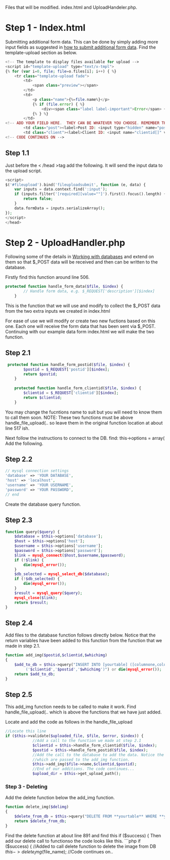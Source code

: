 Files that will be modified. index.html and UploadHandeler.php.

# Step 1 - Index.html
Submitting additional form data.  This can be done by simply adding more input fields as suggested in [how to submit additional form data](https://github.com/blueimp/jQuery-File-Upload/wiki/How-to-submit-additional-form-data). Find the template-upload section as below.

```php
<!-- The template to display files available for upload -->
<script id="template-upload" type="text/x-tmpl">
{% for (var i=0, file; file=o.files[i]; i++) { %}
    <tr class="template-upload fade">
        <td>
            <span class="preview"></span>
        </td>
        <td>
            <p class="name">{%=file.name%}</p>
            {% if (file.error) { %}
                <div><span class="label label-important">Error</span> {%=file.error%}</div>
            {% } %}
        </td>
<!-- ADD YOUR FIELD HERE.  THEY CAN BE WHATEVER YOU CHOOSE. REMEMBER THE NAME ATTRIBUTE FOR LATER -->
        <td class="post"><label>Post ID: <input type="hidden" name="postid[]" value="101" required></label></td>
        <td class="client"><label>Client ID: <input name="clientid[]" value="88" required></label></td>
<!-- CODE CONTINUES ON -->
```
## Step 1.1
Just before the < /head >tag add the following. It will send the input data to the upload script.

```php
<script>
$('#fileupload').bind('fileuploadsubmit', function (e, data) {
    var inputs = data.context.find(':input');
    if (inputs.filter('[required][value=""]').first().focus().length) {
        return false;
    }
    data.formData = inputs.serializeArray();
});
</script>
</head>
```

# Step 2 - UploadHandler.php

Following some of the details in [Working with databases](https://github.com/blueimp/jQuery-File-Upload/wiki/Working-with-databases) and extend on them so that $_POST data will be received and then can be written to the database. 

Firstly find this function around line 506.
```php
protected function handle_form_data($file, $index) {
        // Handle form data, e.g. $_REQUEST['description'][$index]
    }
```
This is the function that we will use and modify to collect the $_POST data from the two extra inputs we created in index.html

For ease of use we will modify or create two new fuctions based on this one. Each one will receive the form data that has been sent via $_POST.
Continuing with our example data form index.html we will make the two function. 
## Step 2.1
```php
 protected function handle_form_postid($file, $index) {
        $postid = $_REQUEST['postid'][$index];
        return $postid;
    }
    
    protected function handle_form_clientid($file, $index) {
        $clientid = $_REQUEST['clientid'][$index];
        return $clientid;
    }
```
You may change the fucntions name to suit but you will need to know them to call them soon. 
NOTE: These two functions must be above handle_file_upload(..  so leave them in the original function location at about line 517 ish. 

Next follow the instructions to connect to the DB.
find: this->options = array(
Add the following.
## Step 2.2
```php
// mysql connection settings  
'database' => 'YOUR DATABASE',  
'host' => 'localhost',  
'username' => 'YOUR USERNAME',  
'password' => 'YOUR PASSWORD',  
// end
```
Create the database query function.
## Step 2.3
```php
function query($query) {  
	$database = $this->options['database'];  
	$host = $this->options['host'];  
	$username = $this->options['username'];  
	$password = $this->options['password'];  
	$link = mysql_connect($host,$username,$password);  
	if (!$link) {  
		die(mysql_error());  
	}
	$db_selected = mysql_select_db($database);  
	if (!$db_selected) {  
		die(mysql_error());  
	}  
	$result = mysql_query($query);  
	mysql_close($link);  
	return $result;  
}  
```
## Step 2.4
Add files to the database function follows directly below. Notice that the return variables have been added to this function from the function that we made in step 2.1.
```php
function add_img($postid,$clientid,$whichimg)  
{  
	$add_to_db = $this->query("INSERT INTO [yourtable] ([columnone,columtwo,columnthree]) VALUES
	     ('$clientid','$postid','$whichimg')") or die(mysql_error());  
	return $add_to_db;  
}
```

## Step 2.5
This add_img function needs to be called to make it work.  Find handle_file_upload(.. which is above the functions that we have just added. 

Locate and add the code as follows in the handle_file_upload

```php
//Locate this line
if ($this->validate($uploaded_file, $file, $error, $index)) {
            //Add a call to the function we made at step 2.1
            $clientid = $this->handle_form_clientid($file, $index);
            $postid = $this->handle_form_postid($file, $index);
            //Add the call to the database to add the data. Notice the three variables
            //which are passed to the add_img function.           
            $this->add_img($file->name,$clientid,$postid);
            //End of our additions. The code continues...
            $upload_dir = $this->get_upload_path();
```

### Step 3 - Deleting
Add the delete function below the add_img function.
```php
function delete_img($delimg)  
{  
	$delete_from_db = $this->query("DELETE FROM **yourtable** WHERE **yourcolumnone** = '$delimg'") or die(mysql_error());  
	return $delete_from_db;  
}
```

Find the delete function at about line 891 and find this  if ($success) {
Then add our delete call to functionso the code looks like this.
          ```php
 if ($success) {
            //Added to call delete function to delete the image from DB 
            $this->delete_img($file_name);
//Code continues on..
```
